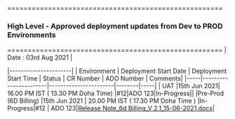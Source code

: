 =====================================================
   ### **High Level - Approved deployment updates from Dev to PROD Environments**
=====================================================
| Date  : 03rd Aug 2021 |

|----------------------|
| Environment | Deployment Start Date | Deployment Start Time | Status | CR Number | ADO Number | Comments|
|-----|-----------------------|-----------------------|--------|-----|
| UAT |15th Jun 2021| 16.00 PM IST ( 13.30 PM Doha Time) |#12|ADO 123|In-Progress||
|Pre-Prod (6D Billing) |15th Jun 2021 | 20.00 PM IST ( 17.30 PM Doha Time ) |In-Progress|#12 | ADO 123|[Release Note_6d Billing_V 2.1_15-06-2021.docx](/.attachments/Release%20Note_6d%20Billing_V%202.1_15-06-2021-5cb7017d-1f73-420a-960a-bbaad7871e65.docx)|
